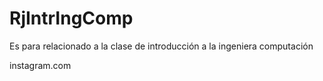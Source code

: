 # RjIntrIngComp
Es para relacionado a la clase de introducción a la ingeniera computación


instagram.com

